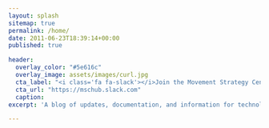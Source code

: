 ```yaml
---
layout: splash
sitemap: true
permalink: /home/
date: 2011-06-23T18:39:14+00:00
published: true

header:
  overlay_color: "#5e616c"
  overlay_image: assets/images/curl.jpg
  cta_label: "<i class='fa fa-slack'></i>Join the Movement Strategy Center Slack Team"
  cta_url: "https://mschub.slack.com"
  caption:
excerpt: 'A blog of updates, documentation, and information for technology of the Movement Strategy Center.<br/>'

---
```

